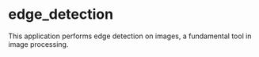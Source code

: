 # edge_detection
This application performs edge detection on images, a fundamental tool in image processing.
